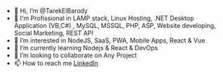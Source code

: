 - 👋 Hi, I’m @TarekElBarody
- 💪 I'm Profissional in LAMP stack, Linux Hosting, .NET Desktop Application (VB,C#) , MySQL, MSSQL, PHP, ASP, Website developing, Social Marketing, REST API 
- 👀 I’m interested in NodeJS, SaaS, PWA, Mobile Apps, React & Vue
- 🌱 I’m currently learning Nodejs & React & DevOps
- 💞️ I’m looking to collaborate on Any Project
- 📫 How to reach me [LinkedIn](https://www.linkedin.com/in/tarekelbarody/)

<!---
TarekElBarody/TarekElBarody is a ✨ special ✨ repository because its `README.md` (this file) appears on your GitHub profile.
You can click the Preview link to take a look at your changes.
--->
